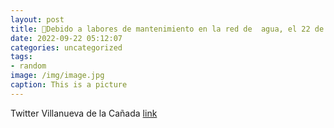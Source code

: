 ```yaml
---
layout: post
title: 📢Debido a labores de mantenimiento en la red de  agua, el 22 de septiembre se producirá un corte en el suministro, entre las 9 y...
date: 2022-09-22 05:12:07
categories: uncategorized
tags:
- random
image: /img/image.jpg
caption: This is a picture
---
```

Twitter Villanueva de la Cañada [link](https://twitter.com/AytoVDLCanada/status/1572555922228252673)
